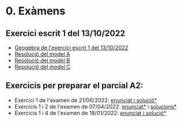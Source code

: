 # 0. Exàmens

## Exercici escrit 1 del 13/10/2022

* [Geogebra de l'exercici escrit 1 del 13/10/2022](https://www.geogebra.org/classic/bzbj8dkd)
* [Resolució del model A](./1_exercici_escrit_1/model_a.jpg)
* [Resolució del model B](./1_exercici_escrit_1/model_b.jpg)
* [Resolució del model C](./1_exercici_escrit_1/model_c.jpg)

## Exercicis per preparar el parcial A2:

* Exercici 1 de l'examen de 21/06/2022: [enunciat i solució*](https://upcommons.upc.edu/bitstream/handle/2117/370602/FOMA_A3-A4-SoluciO.pdf)
* Exercicis 1 i 2 de l'examen de 07/04/2022: [enunciat*](https://upcommons.upc.edu/bitstream/handle/2117/366793/A2%20parcial%20FOMA.pdf?sequence=1) i [solucions*](https://upcommons.upc.edu/bitstream/handle/2117/366793/Solucio_A2.pdf?sequence=2)
* Exercicis 1 i 4 de l'examen de 18/01/2022: [enunciat i solució*](https://upcommons.upc.edu/bitstream/handle/2117/361756/A3iA4ambsolucio.pdf?sequence=1)
